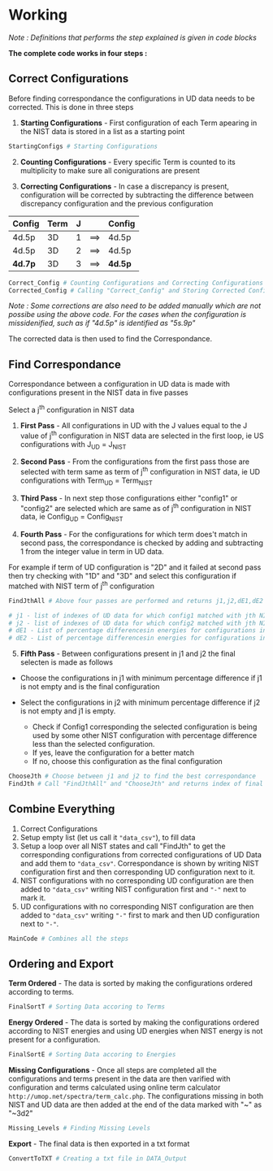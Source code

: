 # Working

*Note : Definitions that performs the step explained is given in code blocks*

**The complete code works in four steps :**

## Correct Configurations

Before finding correspondance the configurations in UD data needs to be corrected. This is done in three steps

1. **Starting Configurations** - First configuration of each Term apearing in the NIST data is stored in a list as a starting point

```python
StartingConfigs # Starting Configurations
```

2. **Counting Configurations** - Every specific Term is counted to its multiplicity to make sure all conigurations are present

3. **Correcting Configurations** - In case a discrepancy is present, configuration will be corrected by subtracting the difference between discrepancy configuration and the previous configuration

|  Config | Term | J |     |  Config |
|    -    |   -  | - |  -  |    -    |
|  4d.5p  |  3D  | 1 | ==> |  4d.5p  |
|  4d.5p  |  3D  | 2 | ==> |  4d.5p  |
|**4d.7p**|  3D  | 3 | ==> |**4d.5p**|

```python
Correct_Config # Counting Configurations and Correcting Configurations
Corrected_Config # Calling "Correct_Config" and Storing Corrected Configuration
```

*Note : Some corrections are also need to be added manually which are not possibe using the above code. For the cases when the configuration is missidenified, such as if "4d.5p" is identified as "5s.9p"*

The corrected data is then used to find the Correspondance.

## Find Correspondance

Correspondance between a configuration in UD data is made with configurations present in the NIST data in five passes

Select a j<sup>th</sup> configuration in NIST data

1. **First Pass** - All configurations in UD with the J values equal to the J value of j<sup>th</sup> configuration in NIST data are selected in the first loop, ie US configurations with J<sub>UD</sub> = J<sub>NIST</sub>

2. **Second Pass** - From the configurations from the first pass those are selected with term same as term of j<sup>th</sup> configuration in NIST data, ie UD configurations with Term<sub>UD</sub> = Term<sub>NIST</sub>

3. **Third Pass** - In next step those configurations either "config1" or "config2" are selected which are same as of j<sup>th</sup> configuration in NIST data, ie Config<sub>UD</sub> = Config<sub>NIST</sub>

4. **Fourth Pass** - For the configurations for which term does't match in second pass, the correspondance is checked by adding and subtracting 1 from the integer value in term in UD data.

For example if term of UD configuration is "2D" and it failed at second pass then try checking with "1D" and "3D" and select this configuration if matched with NIST term of j<sup>th</sup> configuration

```python
FindJthAll # Above four passes are performed and returns j1,j2,dE1,dE2

# j1 - list of indexes of UD data for which config1 matched with jth NIST configuration
# j2 - list of indexes of UD data for which config2 matched with jth NIST configuration
# dE1 - List of percentage differencesin energies for configurations in j1 with the jth NIST configuration
# dE2 - List of percentage differencesin energies for configurations in j2 with the jth NIST configuration
```

5. **Fifth Pass** - Between configurations present in j1 and j2 the final selecten is made as follows
- Choose the configurations in j1 with minimum percentage difference if j1 is not empty and is the final configuration
  
- Select the configurations in j2 with minimum percentage difference if j2 is not empty and j1 is empty.
  - Check if Config1 corresponding the selected configuration is being used by some other NIST configuration with percentage difference less than the selected configuration.
  - If yes, leave the configuration for a better match
  - If no, choose this configuration as the final configuration

```python
ChooseJth # Choose between j1 and j2 to find the best correspondance
FindJth # Call "FindJthAll" and "ChooseJth" and returns index of final configuration surviving all five passes
```

## Combine Everything

1. Correct Configurations
2. Setup empty list (let us call it `"data_csv"`), to fill data
3. Setup a loop over all NIST states and call "FindJth" to get the corresponding configurations from corrected configurations of UD Data and add them to `"data_csv"`. Correspondance is shown by writing NIST configuration first and then corresponding UD configuration next to it.
4. NIST configurations with no corresponding UD configuration are then added to `"data_csv"` writing NIST configuration first and `"-"` next to mark it.
5. UD configurations with no corresponding NIST configuration are then added to `"data_csv"` writing `"-"` first to mark and then UD configuration next to `"-"`.

```python
MainCode # Combines all the steps 
```


## Ordering and Export

**Term Ordered** - The data is sorted by making the configurations ordered according to terms.

```python
FinalSortT # Sorting Data accoring to Terms
```

**Energy Ordered** - The data is sorted by making the configurations ordered according to NIST energies and using UD energies when NIST energy is not present for a configuration.

```python
FinalSortE # Sorting Data accoring to Energies
```


**Missing Configurations** - Once all steps are completed all the configurations and terms present in the data are then varified with configuration and terms calculated using online term calculator `http://umop.net/spectra/term_calc.php`. The configurations missing in both NIST and UD data are then added at the end of the data marked with "~" as "~3d2"

```python
Missing_Levels # Finding Missing Levels
```

**Export** - The final data is then exported in a txt format

```python
ConvertToTXT # Creating a txt file in DATA_Output
```